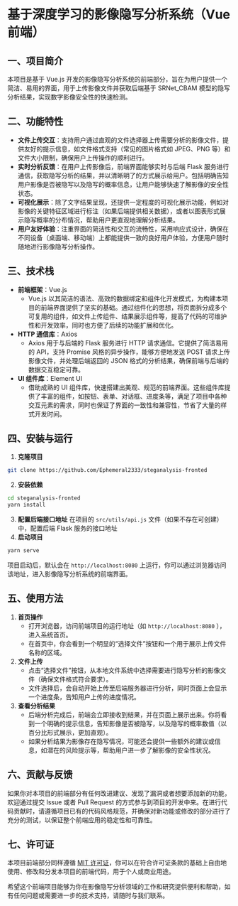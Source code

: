# 基于深度学习的影像隐写分析系统（Vue 前端）

## 一、项目简介
本项目是基于 Vue.js 开发的影像隐写分析系统的前端部分，旨在为用户提供一个简洁、易用的界面，用于上传影像文件并获取后端基于 SRNet_CBAM 模型的隐写分析结果，实现数字影像安全性的快速检测。

## 二、功能特性
- **文件上传交互**：支持用户通过直观的文件选择器上传需要分析的影像文件，提供友好的提示信息，如文件格式支持（常见的图片格式如 JPEG、PNG 等）和文件大小限制，确保用户上传操作的顺利进行。
- **实时分析反馈**：在用户上传影像后，前端界面能够实时与后端 Flask 服务进行通信，获取隐写分析的结果，并以清晰明了的方式展示给用户。包括明确告知用户影像是否被隐写以及隐写的概率信息，让用户能够快速了解影像的安全性状态。
- **可视化展示**：除了文字结果呈现，还提供一定程度的可视化展示功能，例如对影像的关键特征区域进行标注（如果后端提供相关数据），或者以图表形式展示隐写概率的分布情况，帮助用户更直观地理解分析结果。
- **用户友好体验**：注重界面的简洁性和交互的流畅性，采用响应式设计，确保在不同设备（桌面端、移动端）上都能提供一致的良好用户体验，方便用户随时随地进行影像隐写分析操作。

## 三、技术栈
- **前端框架**：Vue.js
    - Vue.js 以其简洁的语法、高效的数据绑定和组件化开发模式，为构建本项目的前端界面提供了坚实的基础。通过组件化的思想，将页面拆分成多个可复用的组件，如文件上传组件、结果展示组件等，提高了代码的可维护性和开发效率，同时也方便了后续的功能扩展和优化。
- **HTTP 通信库**：Axios
    - Axios 用于与后端的 Flask 服务进行 HTTP 请求通信。它提供了简洁易用的 API，支持 Promise 风格的异步操作，能够方便地发送 POST 请求上传影像文件，并处理后端返回的 JSON 格式的分析结果，确保前端与后端的数据交互稳定可靠。
- **UI 组件库**：Element UI
    - 借助成熟的 UI 组件库，快速搭建出美观、规范的前端界面。这些组件库提供了丰富的组件，如按钮、表单、对话框、进度条等，满足了项目中各种交互元素的需求，同时也保证了界面的一致性和兼容性，节省了大量的样式开发时间。

## 四、安装与运行
1. **克隆项目**
```bash
git clone https://github.com/Ephemeral2333/steganalysis-fronted
```
2. **安装依赖**
```bash
cd steganalysis-fronted
yarn install
```
3. **配置后端接口地址**
在项目的 `src/utils/api.js` 文件（如果不存在可创建）中，配置后端 Flask 服务的接口地址
4. **启动项目**
```bash
yarn serve
```
项目启动后，默认会在 `http://localhost:8080` 上运行，你可以通过浏览器访问该地址，进入影像隐写分析系统的前端界面。

## 五、使用方法
1. **首页操作**
    - 打开浏览器，访问前端项目的运行地址（如 `http://localhost:8080` ），进入系统首页。
    - 在首页中，你会看到一个明显的“选择文件”按钮和一个用于展示上传文件名称的区域。
2. **文件上传**
    - 点击“选择文件”按钮，从本地文件系统中选择需要进行隐写分析的影像文件（确保文件格式符合要求）。
    - 文件选择后，会自动开始上传至后端服务器进行分析，同时页面上会显示一个进度条，告知用户上传的进度情况。
3. **查看分析结果**
    - 后端分析完成后，前端会立即接收到结果，并在页面上展示出来。你将看到一个明确的提示信息，告知影像是否被隐写，以及隐写的概率数值（以百分比形式展示，更加直观）。
    - 如果分析结果为影像存在隐写情况，可能还会提供一些额外的建议或信息，如潜在的风险提示等，帮助用户进一步了解影像的安全性状况。

## 六、贡献与反馈
如果你对本项目的前端部分有任何改进建议、发现了漏洞或者想要添加新的功能，欢迎通过提交 Issue 或者 Pull Request 的方式参与到项目的开发中来。在进行代码贡献时，请遵循项目已有的代码风格规范，并确保对新功能或修改的部分进行了充分的测试，以保证整个前端应用的稳定性和可靠性。

## 七、许可证
本项目前端部分同样遵循 [MIT 许可证](LICENSE)，你可以在符合许可证条款的基础上自由地使用、修改和分发本项目的前端代码，用于个人或商业用途。

希望这个前端项目能够为你在影像隐写分析领域的工作和研究提供便利和帮助，如有任何问题或需要进一步的技术支持，请随时与我们联系。
